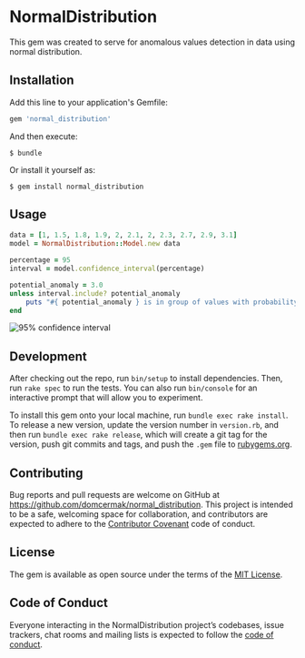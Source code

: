# NormalDistribution

This gem was created to serve for anomalous values detection in data using normal distribution.

## Installation

Add this line to your application's Gemfile:

```ruby
gem 'normal_distribution'
```

And then execute:

    $ bundle

Or install it yourself as:

    $ gem install normal_distribution

## Usage

```ruby
data = [1, 1.5, 1.8, 1.9, 2, 2.1, 2, 2.3, 2.7, 2.9, 3.1]
model = NormalDistribution::Model.new data

percentage = 95
interval = model.confidence_interval(percentage)

potential_anomaly = 3.0
unless interval.include? potential_anomaly
    puts "#{ potential_anomaly } is in group of values with probability less then 5 %. Therefore, it's an anomaly"
end
```

![95% confidence interval](https://upload.wikimedia.org/wikipedia/commons/b/bf/NormalDist1.96.png)

## Development

After checking out the repo, run `bin/setup` to install dependencies. Then, run `rake spec` to run the tests. You can also run `bin/console` for an interactive prompt that will allow you to experiment.

To install this gem onto your local machine, run `bundle exec rake install`. To release a new version, update the version number in `version.rb`, and then run `bundle exec rake release`, which will create a git tag for the version, push git commits and tags, and push the `.gem` file to [rubygems.org](https://rubygems.org).

## Contributing

Bug reports and pull requests are welcome on GitHub at https://github.com/domcermak/normal_distribution. This project is intended to be a safe, welcoming space for collaboration, and contributors are expected to adhere to the [Contributor Covenant](http://contributor-covenant.org) code of conduct.

## License

The gem is available as open source under the terms of the [MIT License](https://opensource.org/licenses/MIT).

## Code of Conduct

Everyone interacting in the NormalDistribution project’s codebases, issue trackers, chat rooms and mailing lists is expected to follow the [code of conduct](https://github.com/domcermak/normal_distribution/blob/master/CODE_OF_CONDUCT.md).
